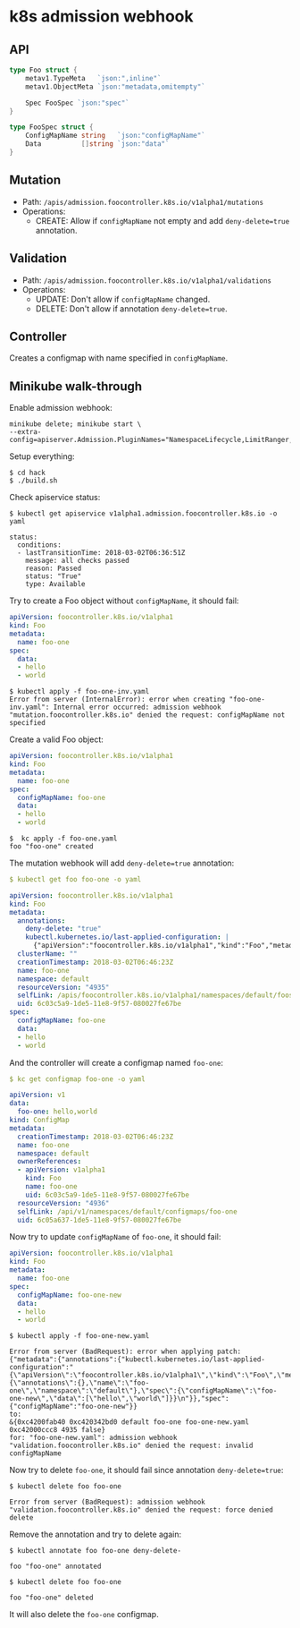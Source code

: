 # k8s admission webhook

## API

```go
type Foo struct {
    metav1.TypeMeta   `json:",inline"`
    metav1.ObjectMeta `json:"metadata,omitempty"`

    Spec FooSpec `json:"spec"`
}

type FooSpec struct {
    ConfigMapName string   `json:"configMapName"`
    Data          []string `json:"data"`
}
```

## Mutation

- Path: `/apis/admission.foocontroller.k8s.io/v1alpha1/mutations`
- Operations:
  - CREATE: Allow if `configMapName` not empty and add `deny-delete=true` annotation.

## Validation

- Path: `/apis/admission.foocontroller.k8s.io/v1alpha1/validations`
- Operations:
  - UPDATE: Don't allow if `configMapName` changed.
  - DELETE: Don't allow if annotation `deny-delete=true`.

## Controller

Creates a configmap with name specified in `configMapName`.

## Minikube walk-through

Enable admission webhook:

```console
minikube delete; minikube start \
--extra-config=apiserver.Admission.PluginNames="NamespaceLifecycle,LimitRanger,ServiceAccount,PersistentVolumeLabel,DefaultStorageClass,DefaultTolerationSeconds,MutatingAdmissionWebhook,ValidatingAdmissionWebhook,ResourceQuota"
```

Setup everything:

```console
$ cd hack
$ ./build.sh
```

Check apiservice status:

```console
$ kubectl get apiservice v1alpha1.admission.foocontroller.k8s.io -o yaml

status:
  conditions:
  - lastTransitionTime: 2018-03-02T06:36:51Z
    message: all checks passed
    reason: Passed
    status: "True"
    type: Available
```

Try to create a Foo object without `configMapName`, it should fail:

```yaml
apiVersion: foocontroller.k8s.io/v1alpha1
kind: Foo
metadata:
  name: foo-one
spec:
  data:
  - hello
  - world
```

```console
$ kubectl apply -f foo-one-inv.yaml
Error from server (InternalError): error when creating "foo-one-inv.yaml": Internal error occurred: admission webhook "mutation.foocontroller.k8s.io" denied the request: configMapName not specified
```

Create a valid Foo object:

```yaml
apiVersion: foocontroller.k8s.io/v1alpha1
kind: Foo
metadata:
  name: foo-one
spec:
  configMapName: foo-one
  data:
  - hello
  - world
```

```console
$  kc apply -f foo-one.yaml
foo "foo-one" created
```

The mutation webhook will add `deny-delete=true` annotation:

```yaml
$ kubectl get foo foo-one -o yaml

apiVersion: foocontroller.k8s.io/v1alpha1
kind: Foo
metadata:
  annotations:
    deny-delete: "true"
    kubectl.kubernetes.io/last-applied-configuration: |
      {"apiVersion":"foocontroller.k8s.io/v1alpha1","kind":"Foo","metadata":{"annotations":{},"name":"foo-one","namespace":"default"},"spec":{"configMapName":"foo-one","data":["hello","world"]}}
  clusterName: ""
  creationTimestamp: 2018-03-02T06:46:23Z
  name: foo-one
  namespace: default
  resourceVersion: "4935"
  selfLink: /apis/foocontroller.k8s.io/v1alpha1/namespaces/default/foos/foo-one
  uid: 6c03c5a9-1de5-11e8-9f57-080027fe67be
spec:
  configMapName: foo-one
  data:
  - hello
  - world
```

And the controller will create a configmap named `foo-one`:

```yaml
$ kc get configmap foo-one -o yaml

apiVersion: v1
data:
  foo-one: hello,world
kind: ConfigMap
metadata:
  creationTimestamp: 2018-03-02T06:46:23Z
  name: foo-one
  namespace: default
  ownerReferences:
  - apiVersion: v1alpha1
    kind: Foo
    name: foo-one
    uid: 6c03c5a9-1de5-11e8-9f57-080027fe67be
  resourceVersion: "4936"
  selfLink: /api/v1/namespaces/default/configmaps/foo-one
  uid: 6c05a637-1de5-11e8-9f57-080027fe67be
```

Now try to update `configMapName` of `foo-one`, it should fail:

```yaml
apiVersion: foocontroller.k8s.io/v1alpha1
kind: Foo
metadata:
  name: foo-one
spec:
  configMapName: foo-one-new
  data:
  - hello
  - world
```

```console
$ kubectl apply -f foo-one-new.yaml

Error from server (BadRequest): error when applying patch:
{"metadata":{"annotations":{"kubectl.kubernetes.io/last-applied-configuration":"{\"apiVersion\":\"foocontroller.k8s.io/v1alpha1\",\"kind\":\"Foo\",\"metadata\":{\"annotations\":{},\"name\":\"foo-one\",\"namespace\":\"default\"},\"spec\":{\"configMapName\":\"foo-one-new\",\"data\":[\"hello\",\"world\"]}}\n"}},"spec":{"configMapName":"foo-one-new"}}
to:
&{0xc4200fab40 0xc420342bd0 default foo-one foo-one-new.yaml 0xc42000ccc8 4935 false}
for: "foo-one-new.yaml": admission webhook "validation.foocontroller.k8s.io" denied the request: invalid configMapName
```

Now try to delete `foo-one`, it should fail since annotation `deny-delete=true`:

```console
$ kubectl delete foo foo-one

Error from server (BadRequest): admission webhook "validation.foocontroller.k8s.io" denied the request: force denied delete
```

Remove the annotation and try to delete again:

```console
$ kubectl annotate foo foo-one deny-delete-

foo "foo-one" annotated
```

```console
$ kubectl delete foo foo-one

foo "foo-one" deleted
```

It will also delete the `foo-one` configmap.